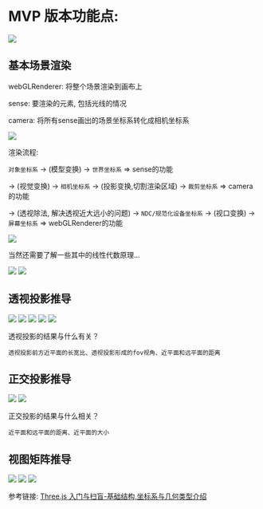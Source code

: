 # MVP 版本功能点:

<img src="https://tva1.sinaimg.cn/large/006y8mN6gy1g93g34u38nj31ds0n0nod.jpg">

## 基本场景渲染

webGLRenderer: 将整个场景渲染到画布上

sense: 要渲染的元素, 包括光线的情况

camera: 将所有sense画出的场景坐标系转化成相机坐标系

<img src="https://tva1.sinaimg.cn/large/006y8mN6gy1g94lpknhvbj31ds0n018k.jpg">

渲染流程:

`对象坐标系` -> (模型变换) -> `世界坐标系`                                                  => sense的功能

-> (视觉变换) -> `相机坐标系` -> (投影变换,切割渲染区域) -> `裁剪坐标系`                        => camera的功能

-> (透视除法, 解决透视近大远小的问题) -> `NDC/规范化设备坐标系` -> (视口变换) -> `屏幕坐标系`      => webGLRenderer的功能

<img src="https://tva1.sinaimg.cn/large/006y8mN6gy1g94l5s5gwdj31ds0n0ay4.jpg">

当然还需要了解一些其中的线性代数原理...

<img src="https://tva1.sinaimg.cn/large/006y8mN6gy1g94l5xgo0yj31ds0n013n.jpg">

<img src="https://tva1.sinaimg.cn/large/006y8mN6gy1g94lc88emoj31ds0n01g9.jpg">

## 透视投影推导

<img src="https://i.loli.net/2019/11/21/eYn1RQEqF7P2xSU.png">

<img src="https://i.loli.net/2019/11/21/TBRXQKHPxnJeSwd.png">

<img src="https://i.loli.net/2019/11/21/wqWbHmESu5GyANC.png">

<img src="https://i.loli.net/2019/11/21/6y8K1LeF9oSG4bB.png">

<img src="https://i.loli.net/2019/11/21/B9hyXZ8f6aVHPnt.png">

透视投影的结果与什么有关？

	透视投影前方近平面的长宽比、透视投影形成的fov视角、近平面和远平面的距离

## 正交投影推导

<img src="https://i.loli.net/2019/11/21/zuFPURYOr6JkBQt.png">

<img src="https://i.loli.net/2019/11/21/bRwLvry8ceduDBs.png">

正交投影的结果与什么相关？

	近平面和远平面的距离、近平面的大小

## 视图矩阵推导

<img src="https://tva1.sinaimg.cn/large/006y8mN6gy1g975xpeswaj31ds0n0dza.jpg">

<img src="https://tva1.sinaimg.cn/large/006y8mN6gy1g975xtsyyij31ds0n0aya.jpg">

<img src="https://tva1.sinaimg.cn/large/006y8mN6gy1g975xxdwiwj31ds0n0ty0.jpg">

参考链接: [Three.js 入门与扫盲-基础结构,坐标系与几何类型介绍](https://www.jianshu.com/p/854d700b6315)
